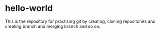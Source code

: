 # hello-world
This is the repository for practising git by creating, cloning repositories and creating branch and merging branch and so on.